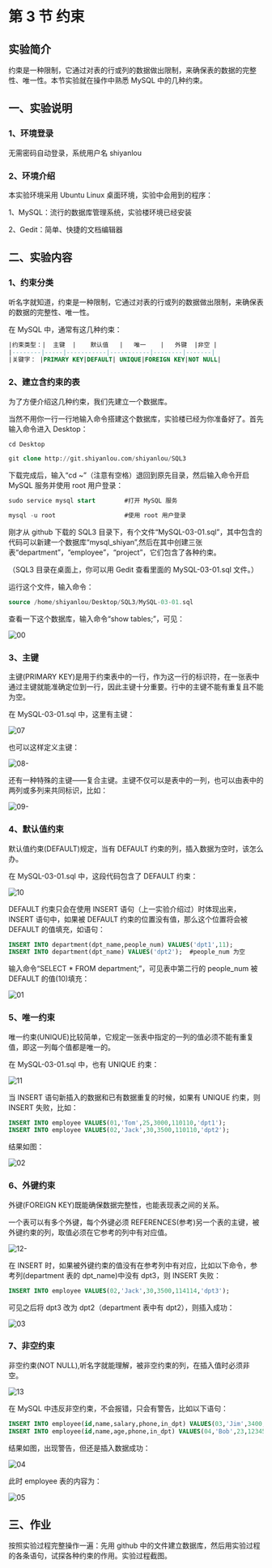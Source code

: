 # 第 3 节 约束

## 实验简介

约束是一种限制，它通过对表的行或列的数据做出限制，来确保表的数据的完整性、唯一性。本节实验就在操作中熟悉 MySQL 中的几种约束。

## 一、实验说明

### 1、环境登录

无需密码自动登录，系统用户名 shiyanlou

### 2、环境介绍

本实验环境采用 Ubuntu Linux 桌面环境，实验中会用到的程序：

1、MySQL：流行的数据库管理系统，实验楼环境已经安装

2、Gedit：简单、快捷的文档编辑器

## 二、实验内容

### 1、约束分类

听名字就知道，约束是一种限制，它通过对表的行或列的数据做出限制，来确保表的数据的完整性、唯一性。

在 MySQL 中，通常有这几种约束：

```sql
|约束类型：|  主键  |    默认值   |   唯一    |   外键  |非空 |
|--------|-----|-----------|-----------|--------|-------|
|关键字： |PRIMARY KEY|DEFAULT| UNIQUE|FOREIGN KEY|NOT NULL|
```

### 2、建立含约束的表

为了方便介绍这几种约束，我们先建立一个数据库。

当然不用你一行一行地输入命令搭建这个数据库，实验楼已经为你准备好了。首先输入命令进入 Desktop：

```sql
cd Desktop 
```

```sql
git clone http://git.shiyanlou.com/shiyanlou/SQL3 
```

下载完成后，输入“cd ~”（注意有空格）退回到原先目录，然后输入命令开启 MySQL 服务并使用 root 用户登录：

```sql
sudo service mysql start        #打开 MySQL 服务

mysql -u root                   #使用 root 用户登录 
```

刚才从 github 下载的 SQL3 目录下，有个文件“MySQL-03-01.sql”，其中包含的代码可以新建一个数据库“mysql_shiyan”,然后在其中创建三张表“department”，“employee”，“project”，它们包含了各种约束。

（SQL3 目录在桌面上，你可以用 Gedit 查看里面的 MySQL-03-01.sql 文件。）

运行这个文件，输入命令：

```sql
source /home/shiyanlou/Desktop/SQL3/MySQL-03-01.sql 
```

查看一下这个数据库，输入命令“show tables;”，可见：

![00](img/92f4403fd03f3305431263c1195d31b0.jpg)

### 3、主键

主键(PRIMARY KEY)是用于约束表中的一行，作为这一行的标识符，在一张表中通过主键就能准确定位到一行，因此主键十分重要。行中的主键不能有重复且不能为空。

在 MySQL-03-01.sql 中，这里有主键：

![07](img/7dea64f53ab7e828c3faf5366a587292.jpg)

也可以这样定义主键：

![08-](img/7dfa2751128b3c4f8ffa13142615a98a.jpg)

还有一种特殊的主键——复合主键。主键不仅可以是表中的一列，也可以由表中的两列或多列来共同标识，比如：

![09-](img/8edcbb99ff49024dddea86d4f562b23d.jpg)

### 4、默认值约束

默认值约束(DEFAULT)规定，当有 DEFAULT 约束的列，插入数据为空时，该怎么办。

在 MySQL-03-01.sql 中，这段代码包含了 DEFAULT 约束：

![10](img/aca57770b10dc6b3b1241f4972db8bb1.jpg)

DEFAULT 约束只会在使用 INSERT 语句（上一实验介绍过）时体现出来，INSERT 语句中，如果被 DEFAULT 约束的位置没有值，那么这个位置将会被 DEFAULT 的值填充，如语句：

```sql
INSERT INTO department(dpt_name,people_num) VALUES('dpt1',11);
INSERT INTO department(dpt_name) VALUES('dpt2');  #people_num 为空 
```

输入命令“SELECT * FROM department;”，可见表中第二行的 people_num 被 DEFAULT 的值(10)填充：

![01](img/98fcdff21447249c1500f53927478d5b.jpg)

### 5、唯一约束

唯一约束(UNIQUE)比较简单，它规定一张表中指定的一列的值必须不能有重复值，即这一列每个值都是唯一的。

在 MySQL-03-01.sql 中，也有 UNIQUE 约束：

![11](img/551ae0c7b4fb87655d920efaa82c7179.jpg)

当 INSERT 语句新插入的数据和已有数据重复的时候，如果有 UNIQUE 约束，则 INSERT 失败，比如：

```sql
INSERT INTO employee VALUES(01,'Tom',25,3000,110110,'dpt1');
INSERT INTO employee VALUES(02,'Jack',30,3500,110110,'dpt2'); 
```

结果如图：

![02](img/5dab4373a03206632f9e78aa41ae49f6.jpg)

### 6、外键约束

外键(FOREIGN KEY)既能确保数据完整性，也能表现表之间的关系。

一个表可以有多个外键，每个外键必须 REFERENCES(参考)另一个表的主键，被外键约束的列，取值必须在它参考的列中有对应值。

![12-](img/0fade4033badb3b69605ad58c1671a30.jpg)

在 INSERT 时，如果被外键约束的值没有在参考列中有对应，比如以下命令，参考列(department 表的 dpt_name)中没有 dpt3，则 INSERT 失败：

```sql
INSERT INTO employee VALUES(02,'Jack',30,3500,114114,'dpt3'); 
```

可见之后将 dpt3 改为 dpt2（department 表中有 dpt2），则插入成功：

![03](img/0c9f9fc59cb2d4ec3234e878d02b85aa.jpg)

### 7、非空约束

非空约束(NOT NULL),听名字就能理解，被非空约束的列，在插入值时必须非空。

![13](img/654251c4015bcf4fec6e542ab83a1df7.jpg)

在 MySQL 中违反非空约束，不会报错，只会有警告，比如以下语句：

```sql
INSERT INTO employee(id,name,salary,phone,in_dpt) VALUES(03,'Jim',3400,119119,'dpt2');  #INSERT 成功 age 为空，因为没有非空约束，表中显示 NULL
INSERT INTO employee(id,name,age,phone,in_dpt) VALUES(04,'Bob',23,123456,'dpt1'); #警告 salary 被非空约束，值为空，表中显示 0 
```

结果如图，出现警告，但还是插入数据成功：

![04](img/73d115b2b572e2e5800964cd02bf3659.jpg)

此时 employee 表的内容为：

![05](img/7da495a87cc251a2a9b5c809674bd285.jpg)

## 三、作业

按照实验过程完整操作一遍：先用 github 中的文件建立数据库，然后用实验过程的各条语句，试探各种约束的作用。实验过程截图。